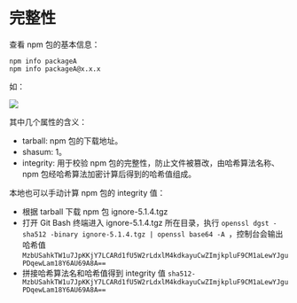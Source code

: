 # 完整性

查看 npm 包的基本信息：
```
npm info packageA
npm info packageA@x.x.x
```

如：

![](https://image.newarea.site/20230820/01.png)

其中几个属性的含义：

- tarball: npm 包的下载地址。
- shasum: 1。
- integrity: 用于校验 npm 包的完整性，防止文件被篡改，由哈希算法名称、npm 包经哈希算法加密计算后得到的哈希值组成。

本地也可以手动计算 npm 包的 integrity 值：

- 根据 tarball 下载 npm 包 ignore-5.1.4.tgz
- 打开 Git Bash 终端进入 ignore-5.1.4.tgz 所在目录，执行 `openssl dgst -sha512 -binary ignore-5.1.4.tgz | openssl base64 -A `，控制台会输出哈希值 `MzbUSahkTW1u7JpKKjY7LCARd1fU5W2rLdxlM4kdkayuCwZImjkpluF9CM1aLewYJguPDqewLam18Y6AU69A8A==`
- 拼接哈希算法名和哈希值得到 integrity 值 `sha512-MzbUSahkTW1u7JpKKjY7LCARd1fU5W2rLdxlM4kdkayuCwZImjkpluF9CM1aLewYJguPDqewLam18Y6AU69A8A==`

